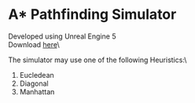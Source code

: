 # A* Pathfinding Simulator

Developed using Unreal Engine 5\
Download [here](https://drive.google.com/file/d/1iFW7fiUZ2h-jfAs7l8MAbfOjm9m4I4iL/view?usp=sharing)\

The simulator may use one of the following Heuristics:\
1. Eucledean
2. Diagonal
3. Manhattan
